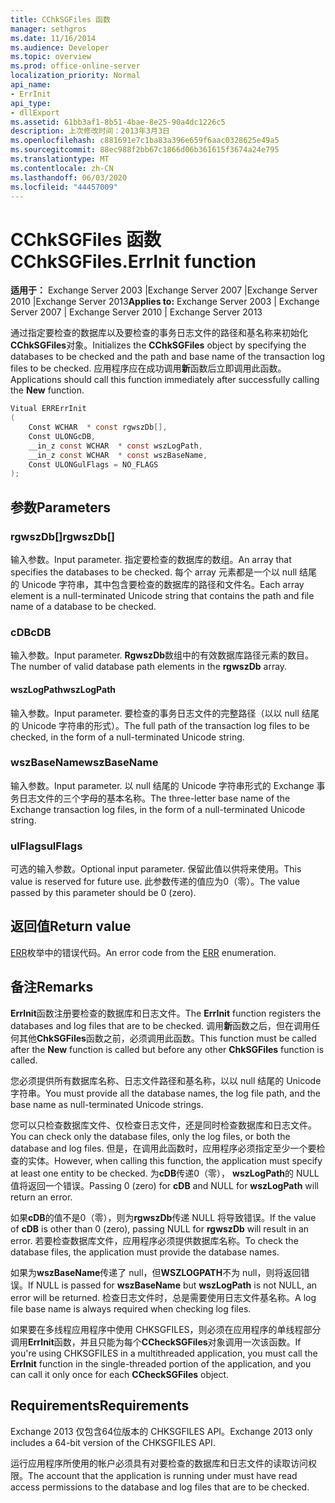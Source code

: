 ```yaml
---
title: CChkSGFiles 函数
manager: sethgros
ms.date: 11/16/2014
ms.audience: Developer
ms.topic: overview
ms.prod: office-online-server
localization_priority: Normal
api_name:
- ErrInit
api_type:
- dllExport
ms.assetid: 61bb3af1-8b51-4bae-8e25-90a4dc1226c5
description: 上次修改时间：2013年3月3日
ms.openlocfilehash: c881691e7c1ba83a396e659f6aac0328625e49a5
ms.sourcegitcommit: 88ec988f2bb67c1866d06b361615f3674a24e795
ms.translationtype: MT
ms.contentlocale: zh-CN
ms.lasthandoff: 06/03/2020
ms.locfileid: "44457009"
---
```

# <a name="cchksgfileserrinit-function"></a><span data-ttu-id="274f0-103">CChkSGFiles 函数</span><span class="sxs-lookup"><span data-stu-id="274f0-103">CChkSGFiles.ErrInit function</span></span>
  
<span data-ttu-id="274f0-104">**适用于：** Exchange Server 2003 |Exchange Server 2007 |Exchange Server 2010 |Exchange Server 2013</span><span class="sxs-lookup"><span data-stu-id="274f0-104">**Applies to:** Exchange Server 2003 | Exchange Server 2007 | Exchange Server 2010 | Exchange Server 2013</span></span>
  
<span data-ttu-id="274f0-105">通过指定要检查的数据库以及要检查的事务日志文件的路径和基名称来初始化**CChkSGFiles**对象。</span><span class="sxs-lookup"><span data-stu-id="274f0-105">Initializes the **CChkSGFiles** object by specifying the databases to be checked and the path and base name of the transaction log files to be checked.</span></span> <span data-ttu-id="274f0-106">应用程序应在成功调用**新**函数后立即调用此函数。</span><span class="sxs-lookup"><span data-stu-id="274f0-106">Applications should call this function immediately after successfully calling the **New** function.</span></span> 
  
```cs
Vitual ERRErrInit  
(
    Const WCHAR  * const rgwszDb[],
    Const ULONGcDB,
    __in_z const WCHAR  * const wszLogPath,
    __in_z const WCHAR  * const wszBaseName,
    Const ULONGulFlags = NO_FLAGS
);

```

## <a name="parameters"></a><span data-ttu-id="274f0-107">参数</span><span class="sxs-lookup"><span data-stu-id="274f0-107">Parameters</span></span>

### <a name="rgwszdb"></a><span data-ttu-id="274f0-108">rgwszDb[]</span><span class="sxs-lookup"><span data-stu-id="274f0-108">rgwszDb[]</span></span>
  
<span data-ttu-id="274f0-109">输入参数。</span><span class="sxs-lookup"><span data-stu-id="274f0-109">Input parameter.</span></span> <span data-ttu-id="274f0-110">指定要检查的数据库的数组。</span><span class="sxs-lookup"><span data-stu-id="274f0-110">An array that specifies the databases to be checked.</span></span> <span data-ttu-id="274f0-111">每个 array 元素都是一个以 null 结尾的 Unicode 字符串，其中包含要检查的数据库的路径和文件名。</span><span class="sxs-lookup"><span data-stu-id="274f0-111">Each array element is a null-terminated Unicode string that contains the path and file name of a database to be checked.</span></span>
    
### <a name="cdb"></a><span data-ttu-id="274f0-112">cDB</span><span class="sxs-lookup"><span data-stu-id="274f0-112">cDB</span></span>
  
<span data-ttu-id="274f0-113">输入参数。</span><span class="sxs-lookup"><span data-stu-id="274f0-113">Input parameter.</span></span> <span data-ttu-id="274f0-114">**RgwszDb**数组中的有效数据库路径元素的数目。</span><span class="sxs-lookup"><span data-stu-id="274f0-114">The number of valid database path elements in the **rgwszDb** array.</span></span> 
    
#### <a name="wszlogpath"></a><span data-ttu-id="274f0-115">wszLogPath</span><span class="sxs-lookup"><span data-stu-id="274f0-115">wszLogPath</span></span>
  
<span data-ttu-id="274f0-116">输入参数。</span><span class="sxs-lookup"><span data-stu-id="274f0-116">Input parameter.</span></span> <span data-ttu-id="274f0-117">要检查的事务日志文件的完整路径（以以 null 结尾的 Unicode 字符串的形式）。</span><span class="sxs-lookup"><span data-stu-id="274f0-117">The full path of the transaction log files to be checked, in the form of a null-terminated Unicode string.</span></span>
    
### <a name="wszbasename"></a><span data-ttu-id="274f0-118">wszBaseName</span><span class="sxs-lookup"><span data-stu-id="274f0-118">wszBaseName</span></span>
  
<span data-ttu-id="274f0-119">输入参数。</span><span class="sxs-lookup"><span data-stu-id="274f0-119">Input parameter.</span></span> <span data-ttu-id="274f0-120">以 null 结尾的 Unicode 字符串形式的 Exchange 事务日志文件的三个字母的基本名称。</span><span class="sxs-lookup"><span data-stu-id="274f0-120">The three-letter base name of the Exchange transaction log files, in the form of a null-terminated Unicode string.</span></span>
    
### <a name="ulflags"></a><span data-ttu-id="274f0-121">ulFlags</span><span class="sxs-lookup"><span data-stu-id="274f0-121">ulFlags</span></span>
  
<span data-ttu-id="274f0-122">可选的输入参数。</span><span class="sxs-lookup"><span data-stu-id="274f0-122">Optional input parameter.</span></span> <span data-ttu-id="274f0-123">保留此值以供将来使用。</span><span class="sxs-lookup"><span data-stu-id="274f0-123">This value is reserved for future use.</span></span> <span data-ttu-id="274f0-124">此参数传递的值应为0（零）。</span><span class="sxs-lookup"><span data-stu-id="274f0-124">The value passed by this parameter should be 0 (zero).</span></span>
    
## <a name="return-value"></a><span data-ttu-id="274f0-125">返回值</span><span class="sxs-lookup"><span data-stu-id="274f0-125">Return value</span></span>

<span data-ttu-id="274f0-126">[ERR](cchksgfiles-err-enumeration.md)枚举中的错误代码。</span><span class="sxs-lookup"><span data-stu-id="274f0-126">An error code from the [ERR](cchksgfiles-err-enumeration.md) enumeration.</span></span> 
  
## <a name="remarks"></a><span data-ttu-id="274f0-127">备注</span><span class="sxs-lookup"><span data-stu-id="274f0-127">Remarks</span></span>

<span data-ttu-id="274f0-128">**ErrInit**函数注册要检查的数据库和日志文件。</span><span class="sxs-lookup"><span data-stu-id="274f0-128">The **ErrInit** function registers the databases and log files that are to be checked.</span></span> <span data-ttu-id="274f0-129">调用**新**函数之后，但在调用任何其他**ChkSGFiles**函数之前，必须调用此函数。</span><span class="sxs-lookup"><span data-stu-id="274f0-129">This function must be called after the **New** function is called but before any other **ChkSGFiles** function is called.</span></span> 
  
<span data-ttu-id="274f0-130">您必须提供所有数据库名称、日志文件路径和基名称，以以 null 结尾的 Unicode 字符串。</span><span class="sxs-lookup"><span data-stu-id="274f0-130">You must provide all the database names, the log file path, and the base name as null-terminated Unicode strings.</span></span>
  
<span data-ttu-id="274f0-131">您可以只检查数据库文件、仅检查日志文件，还是同时检查数据库和日志文件。</span><span class="sxs-lookup"><span data-stu-id="274f0-131">You can check only the database files, only the log files, or both the database and log files.</span></span> <span data-ttu-id="274f0-132">但是，在调用此函数时，应用程序必须指定至少一个要检查的实体。</span><span class="sxs-lookup"><span data-stu-id="274f0-132">However, when calling this function, the application must specify at least one entity to be checked.</span></span> <span data-ttu-id="274f0-133">为**cDB**传递0（零）， **wszLogPath**的 NULL 值将返回一个错误。</span><span class="sxs-lookup"><span data-stu-id="274f0-133">Passing 0 (zero) for  **cDB**  and NULL for  **wszLogPath**  will return an error.</span></span> 
  
<span data-ttu-id="274f0-134">如果**cDB**的值不是0（零），则为**rgwszDb**传递 NULL 将导致错误。</span><span class="sxs-lookup"><span data-stu-id="274f0-134">If the value of  **cDB**  is other than 0 (zero), passing NULL for  **rgwszDb**  will result in an error.</span></span> <span data-ttu-id="274f0-135">若要检查数据库文件，应用程序必须提供数据库名称。</span><span class="sxs-lookup"><span data-stu-id="274f0-135">To check the database files, the application must provide the database names.</span></span> 
  
<span data-ttu-id="274f0-136">如果为**wszBaseName**传递了 null，但**WSZLOGPATH**不为 null，则将返回错误。</span><span class="sxs-lookup"><span data-stu-id="274f0-136">If NULL is passed for  **wszBaseName**  but  **wszLogPath**  is not NULL, an error will be returned.</span></span> <span data-ttu-id="274f0-137">检查日志文件时，总是需要使用日志文件基名称。</span><span class="sxs-lookup"><span data-stu-id="274f0-137">A log file base name is always required when checking log files.</span></span> 
  
<span data-ttu-id="274f0-138">如果要在多线程应用程序中使用 CHKSGFILES，则必须在应用程序的单线程部分调用**ErrInit**函数，并且只能为每个**CCheckSGFiles**对象调用一次该函数。</span><span class="sxs-lookup"><span data-stu-id="274f0-138">If you're using CHKSGFILES in a multithreaded application, you must call the **ErrInit** function in the single-threaded portion of the application, and you can call it only once for each **CCheckSGFiles** object.</span></span> 
  
## <a name="requirements"></a><span data-ttu-id="274f0-139">Requirements</span><span class="sxs-lookup"><span data-stu-id="274f0-139">Requirements</span></span>

<span data-ttu-id="274f0-140">Exchange 2013 仅包含64位版本的 CHKSGFILES API。</span><span class="sxs-lookup"><span data-stu-id="274f0-140">Exchange 2013 only includes a 64-bit version of the CHKSGFILES API.</span></span>
  
<span data-ttu-id="274f0-141">运行应用程序所使用的帐户必须具有对要检查的数据库和日志文件的读取访问权限。</span><span class="sxs-lookup"><span data-stu-id="274f0-141">The account that the application is running under must have read access permissions to the database and log files that are to be checked.</span></span>
  

